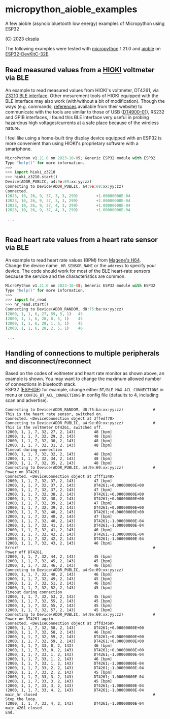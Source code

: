 # micropython_aioble_examples
A few aioble (asyncio bluetooth low energy) examples of Micropython using ESP32

(C) 2023 [ekspla](https://github.com/ekspla/micropython_aioble_examples)

The following examples were tested with [micropython](https://micropython.org/) 1.21.0 and [aioble](https://github.com/micropython/micropython-lib/tree/master/micropython/bluetooth/aioble) on [ESP32-DevKitC-32E](https://www.espressif.com/en/products/devkits/esp32-devkitc).


## Read measured values from a [HIOKI](https://www.hioki.com/) voltmeter via BLE

An example to read measured values from HIOKI's voltmeter, DT4261, via [Z3210 BLE interface](https://www.hioki.com/global/products/specialized-solutions/connecting-instruments/id_6780).
Other mesurement tools of HIOKI equipped with the BLE interface may also work (with/without a bit of modification).
Though the ways (e.g. commands; [references](https://www.hioki.com/global/support/download/software/versionup/detail/id_235) available from their website) to communicate with the tools are similar to those of USB ([DT4900-01](https://www.hioki.com/global/support/download/software/versionup/detail/id_235)), RS232 and GPIB interfaces, 
I found this BLE interface very useful in probing hazardous high voltages/currents at a safe place because of the wireless nature.  

I feel like using a home-built tiny display device equipped with an ESP32 is more convenient than using HIOKI's proprietary software with a smartphone.

```python
MicroPython v1.21.0 on 2023-10-05; Generic ESP32 module with ESP32
Type "help()" for more information.
>>>
>>> import hioki_z3210
>>> hioki_z3210.start()
Device(ADDR_PUBLIC, a4:9e:69:xx:yy:zz)
Connecting to Device(ADDR_PUBLIC, a4:9e:69:xx:yy:zz)
Connected.
(2023, 10, 26, 9, 37, 3, 3, 299)        +1.00000000E-04
(2023, 10, 26, 9, 37, 3, 3, 299)        +1.00000000E-04
(2023, 10, 26, 9, 37, 4, 3, 299)        +1.00000000E-04
(2023, 10, 26, 9, 37, 4, 3, 299)        +1.00000000E-04

 ...
 
```

## Read heart rate values from a heart rate sensor via BLE

An example to read heart rate values (BPM) from [Magene's H64](https://support.magene.com/hc/en-us/categories/900000170623-H64-Heart-Rate-Sensor).  
Change the device name ```_HR_SENSOR_NAME``` or the ```address``` to specify your device.  The code should work for most of the BLE heart-rate 
sensors because the service and the characteristics are common.

```python
MicroPython v1.21.0 on 2023-10-05; Generic ESP32 module with ESP32
Type "help()" for more information.
>>>
>>> import hr_read
>>> hr_read.start()
Connecting to Device(ADDR_RANDOM, d8:75:ba:xx:yy:zz)
(2000, 1, 1, 6, 27, 59, 5, 1)	45
(2000, 1, 1, 6, 28, 0, 5, 1)	45
(2000, 1, 1, 6, 28, 1, 5, 1)	45
(2000, 1, 1, 6, 28, 2, 5, 1)	46

 ...

```

## Handling of connections to multiple peripherals and disconnect/reconnect

Based on the codes of voltmeter and heart rate monitor as shown above, an example is shown.
You may want to change the maximum allowed number of connections in bluetooth stack.  
ESP32 ([ESP-IDF](https://docs.espressif.com/projects/esp-idf/en/latest/esp32/api-reference/kconfig.html)) for example, 
change either ```BT/BLE MAX ACL CONNECTIONS``` in menu or ```CONFIG_BT_ACL_CONNECTIONS``` in config file (defaults to 4, 
including scan and advertise).

```
Connecting to Device(ADDR_RANDOM, d8:75:ba:xx:yy:zz)             # This is the heart rate sensor, switched on.
Connected. <DeviceConnection object at 3ffedf70>
Connecting to Device(ADDR_PUBLIC, a4:9e:69:xx:yy:zz)             # This is the voltmeter DT4261, switched off.
(2000, 1, 1, 7, 32, 27, 2, 143)        48 [bpm]
(2000, 1, 1, 7, 32, 29, 2, 143)        48 [bpm]
(2000, 1, 1, 7, 32, 30, 2, 143)        48 [bpm]
(2000, 1, 1, 7, 32, 31, 2, 143)        48 [bpm]
Timeout during connection
(2000, 1, 1, 7, 32, 32, 2, 143)        48 [bpm]
(2000, 1, 1, 7, 32, 34, 2, 143)        48 [bpm]
(2000, 1, 1, 7, 32, 35, 2, 143)        48 [bpm]
Connecting to Device(ADDR_PUBLIC, a4:9e:69:xx:yy:zz)             # Power on DT4261.
Connected. <DeviceConnection object at 3fff1240>
(2000, 1, 1, 7, 32, 37, 2, 143)        47 [bpm]
(2000, 1, 1, 7, 32, 37, 2, 143)        DT4261;+0.00000000E+00
(2000, 1, 1, 7, 32, 37, 2, 143)        47 [bpm]
(2000, 1, 1, 7, 32, 38, 2, 143)        DT4261;+0.00000000E+00
(2000, 1, 1, 7, 32, 38, 2, 143)        DT4261;+0.00000000E+00
(2000, 1, 1, 7, 32, 39, 2, 143)        47 [bpm]
(2000, 1, 1, 7, 32, 39, 2, 143)        DT4261;+0.00000000E+00
(2000, 1, 1, 7, 32, 40, 2, 143)        DT4261;+0.00000000E+00
(2000, 1, 1, 7, 32, 40, 2, 143)        47 [bpm]
(2000, 1, 1, 7, 32, 40, 2, 143)        DT4261;-1.00000000E-04
(2000, 1, 1, 7, 32, 41, 2, 143)        DT4261;-1.00000000E-04
(2000, 1, 1, 7, 32, 41, 2, 143)        46 [bpm]
(2000, 1, 1, 7, 32, 42, 2, 143)        DT4261;-1.00000000E-04
(2000, 1, 1, 7, 32, 42, 2, 143)        DT4261;-1.00000000E-04
(2000, 1, 1, 7, 32, 43, 2, 143)        46 [bpm]
Error!                                                           # Power off DT4261.
(2000, 1, 1, 7, 32, 44, 2, 143)        45 [bpm]
(2000, 1, 1, 7, 32, 45, 2, 143)        45 [bpm]
(2000, 1, 1, 7, 32, 46, 2, 143)        46 [bpm]
Connecting to Device(ADDR_PUBLIC, a4:9e:69:xx:yy:zz)
(2000, 1, 1, 7, 32, 48, 2, 143)        46 [bpm]
(2000, 1, 1, 7, 32, 49, 2, 143)        45 [bpm]
(2000, 1, 1, 7, 32, 51, 2, 143)        46 [bpm]
(2000, 1, 1, 7, 32, 52, 2, 143)        45 [bpm]
Timeout during connection
(2000, 1, 1, 7, 32, 53, 2, 143)        45 [bpm]
(2000, 1, 1, 7, 32, 55, 2, 143)        45 [bpm]
(2000, 1, 1, 7, 32, 55, 2, 143)        45 [bpm]
(2000, 1, 1, 7, 32, 57, 2, 143)        45 [bpm]
Connecting to Device(ADDR_PUBLIC, a4:9e:69:xx:yy:zz)             # Power on DT4261 again.
Connected. <DeviceConnection object at 3ffd3450>
(2000, 1, 1, 7, 32, 58, 2, 143)        DT4261;+0.00000000E+00
(2000, 1, 1, 7, 32, 58, 2, 143)        46 [bpm]
(2000, 1, 1, 7, 32, 59, 2, 143)        DT4261;+0.00000000E+00
(2000, 1, 1, 7, 32, 59, 2, 143)        DT4261;+0.00000000E+00
(2000, 1, 1, 7, 33, 0, 2, 143)         46 [bpm]
(2000, 1, 1, 7, 33, 0, 2, 143)         DT4261;+0.00000000E+00
(2000, 1, 1, 7, 33, 1, 2, 143)         DT4261;-1.00000000E-04
(2000, 1, 1, 7, 33, 1, 2, 143)         46 [bpm]
(2000, 1, 1, 7, 33, 1, 2, 143)         DT4261;-1.00000000E-04
(2000, 1, 1, 7, 33, 2, 2, 143)         DT4261;-1.00000000E-04
(2000, 1, 1, 7, 33, 2, 2, 143)         45 [bpm]
(2000, 1, 1, 7, 33, 3, 2, 143)         DT4261;-1.00000000E-04
(2000, 1, 1, 7, 33, 3, 2, 143)         45 [bpm]
(2000, 1, 1, 7, 33, 3, 2, 143)         DT4261;-1.00000000E-04
(2000, 1, 1, 7, 33, 4, 2, 143)         DT4261;-1.00000000E-04
main_hr closed                                                   # Stop the loop.
(2000, 1, 1, 7, 33, 4, 2, 143)         DT4261;-1.00000000E-04
main_4261 closed
End.

```

